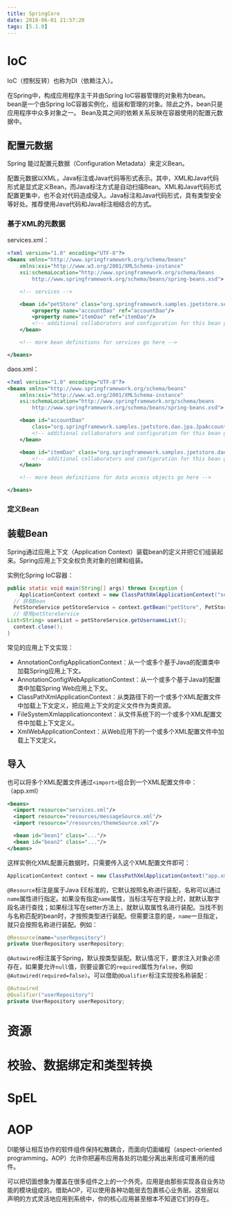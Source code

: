 ```yaml
---
title: SpringCore
date: 2018-06-01 21:57:20
tags: [5.1.0]
---
```


# IoC

IoC（控制反转）也称为DI（依赖注入）。

在Spring中，构成应用程序主干并由Spring IoC容器管理的对象称为bean。 bean是一个由Spring IoC容器实例化，组装和管理的对象。除此之外，bean只是应用程序中众多对象之一。 Bean及其之间的依赖关系反映在容器使用的配置元数据中。

## 配置元数据

Spring 能过配置元数据（Configuration Metadata）来定义Bean。

配置元数据以XML，Java标注或Java代码等形式表示。其中，XML和Java代码形式是显式定义Bean，而Java标注方式是自动扫描Bean。XML和Java代码形式配置更集中，也不会对代码造成侵入。Java标注和Java代码形式，具有类型安全等好处。推荐使用Java代码和Java标注相结合的方式。

### 基于XML的元数据

services.xml：

```xml
<?xml version="1.0" encoding="UTF-8"?>
<beans xmlns="http://www.springframework.org/schema/beans"
    xmlns:xsi="http://www.w3.org/2001/XMLSchema-instance"
    xsi:schemaLocation="http://www.springframework.org/schema/beans
        http://www.springframework.org/schema/beans/spring-beans.xsd">

    <!-- services -->

    <bean id="petStore" class="org.springframework.samples.jpetstore.services.PetStoreServiceImpl">
        <property name="accountDao" ref="accountDao"/>
        <property name="itemDao" ref="itemDao"/>
        <!-- additional collaborators and configuration for this bean go here -->
    </bean>

    <!-- more bean definitions for services go here -->

</beans>
```

daos.xml：

```xml
<?xml version="1.0" encoding="UTF-8"?>
<beans xmlns="http://www.springframework.org/schema/beans"
    xmlns:xsi="http://www.w3.org/2001/XMLSchema-instance"
    xsi:schemaLocation="http://www.springframework.org/schema/beans
        http://www.springframework.org/schema/beans/spring-beans.xsd">

    <bean id="accountDao"
        class="org.springframework.samples.jpetstore.dao.jpa.JpaAccountDao">
        <!-- additional collaborators and configuration for this bean go here -->
    </bean>

    <bean id="itemDao" class="org.springframework.samples.jpetstore.dao.jpa.JpaItemDao">
        <!-- additional collaborators and configuration for this bean go here -->
    </bean>

    <!-- more bean definitions for data access objects go here -->

</beans>
```

### 定义Bean

## 装载Bean

Spring通过应用上下文（Application Context）装载bean的定义并把它们组装起来。Spring应用上下文全权负责对象的创建和组装。

实例化Spring IoC容器：

```java
public static void main(String[] args) throws Exception {
	ApplicationContext context = new ClassPathXmlApplicationContext("services.xml", "daos.xml");
  // 获取Bean
  PetStoreService petStoreService = context.getBean("petStore", PetStoreService.class);
  // 使用petStoreService
List<String> userList = petStoreService.getUsernameList();
  context.close();
}
```

常见的应用上下文实现：

- AnnotationConfigApplicationContext：从一个或多个基于Java的配置类中加载Spring应用上下文。
- AnnotationConfigWebApplicationContext：从一个或多个基于Java的配置类中加载Spring Web应用上下文。
- ClassPathXmlApplicationContext：从类路径下的一个或多个XML配置文件中加载上下文定义，把应用上下文的定义文件作为类资源。
- FileSystemXmlapplicationcontext：从文件系统下的一个或多个XML配置文件中加载上下文定义。
- XmlWebApplicationContext：从Web应用下的一个或多个XML配置文件中加载上下文定义。

## 导入

也可以将多个XML配置文件通过`<import>`组合到一个XML配置文件中：（app.xml）

```xml
<beans>
  <import resource="services.xml"/>
  <import resource="resources/messageSource.xml"/>
  <import resource="/resources/themeSource.xml"/>

  <bean id="bean1" class="..."/>
  <bean id="bean2" class="..."/>
</beans>
```

这样实例化XML配置元数据时，只需要传入这个XML配置文件即可：

```java
ApplicationContext context = new ClassPathXmlApplicationContext("app.xml");
```



`@Resource`标注是属于Java EE标准的，它默认按照名称进行装配，名称可以通过`name`属性进行指定。如果没有指定`name`属性，当标注写在字段上时，就默认取字段名进行查找；如果标注写在setter方法上，就默认取属性名进行装配。当找不到与名称匹配的bean时，才按照类型进行装配。但需要注意的是，`name`一旦指定，就只会按照名称进行装配。例如：

```java
@Resource(name="userRepository")
private UserRepository userRepository;
```

`@Autowired`标注属于Spring，默认按类型装配。默认情况下，要求注入对象必须存在，如果要允许`null`值，则要设置它的`required`属性为`false`，例如`@Autowired(required=false)`。可以借助`@Qualifier`标注实现按名称装配：

```java
@Autowired
@Qualifier("userRepository")
private UserRepository userRepository;
```

# 资源

# 校验、数据绑定和类型转换



# SpEL

# AOP

DI能够让相互协作的软件组件保持松散耦合，而面向切面编程（aspect-oriented programming，AOP）允许你把遍布应用各处的功能分离出来形成可重用的组件。

可以把切面想象为覆盖在很多组件之上的一个外壳。应用是由那些实现各自业务功能的模块组成的。借助AOP，可以使用各种功能层去包裹核心业务层。这些层以声明的方式灵活地应用到系统中，你的核心应用甚至根本不知道它们的存在。

